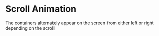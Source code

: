 # Scroll Animation

The containers alternately appear on the screen from either left or right depending on the scroll
